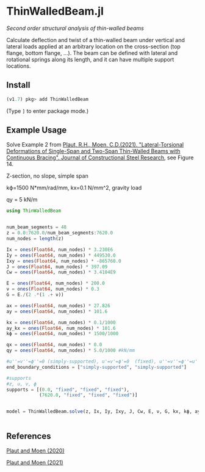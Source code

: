 ThinWalledBeam.jl
==========

*Second order structural analysis of thin-walled beams*

Calculate deflection and twist of a thin-walled beam under vertical and lateral loads applied at an arbitrary location on the cross-section (top flange, bottom flange, ...).  The beam can be defined with lateral and rotational springs along its length, and it can have multiple support locations.

Install
-----------------------------

```julia
(v1.7) pkg> add ThinWalledBeam
```

(Type `]` to enter package mode.)

Example Usage
-------------

Solve Example 2 from [Plaut, R.H., Moen, C.D.(2021). "Lateral-Torsional Deformations of Single-Span and Two-Span Thin-Walled Beams with Continuous Bracing". Journal of Constructional Steel Research](https://www.sciencedirect.com/science/article/pii/S0143974X21000158?casa_token=52LwhLAs40wAAAAA:LjCOP5af8dSiEek3R40ggBnxfV0Svt89EdiwjRWF1_r-uF4eFvL8-r54udIpN7DeP9BZuQGA), see Figure 14.

Z-section, no slope, simple span

kϕ=1500 N*mm/rad/mm, kx=0.1 N/mm^2, gravity load

qy = 5 kN/m


```julia
using ThinWalledBeam


num_beam_segments = 48
z = 0.0:7620.0/num_beam_segments:7620.0
num_nodes = length(z)

Ix = ones(Float64, num_nodes) * 3.230E6
Iy = ones(Float64, num_nodes) * 449530.0
Ixy = ones(Float64, num_nodes) * -865760.0
J = ones(Float64, num_nodes) * 397.09
Cw = ones(Float64, num_nodes) * 3.4104E9

E = ones(Float64, num_nodes) * 200.0
ν = ones(Float64, num_nodes) * 0.3
G = E./(2 .*(1 .+ ν))

ax = ones(Float64, num_nodes) * 27.826
ay = ones(Float64, num_nodes) * 101.6

kx = ones(Float64, num_nodes) * 0.1/1000
ay_kx = ones(Float64, num_nodes) * 101.6
kϕ = ones(Float64, num_nodes) * 1500/1000

qx = ones(Float64, num_nodes) * 0.0
qy = ones(Float64, num_nodes) * 5.0/1000 #kN/mm

#u''=v''=ϕ''=0 (simply-supported), u'=v'=ϕ'=0  (fixed), u''=v''=ϕ''=u'''=v'''=ϕ'''=0 (free, e.g., a cantilever)
end_boundary_conditions = ["simply-supported", "simply-supported"]

#supports
#z, u, v, ϕ
supports = [(0.0, "fixed", "fixed", "fixed"),
            (7620.0, "fixed", "fixed", "fixed")]


model = ThinWalledBeam.solve(z, Ix, Iy, Ixy, J, Cw, E, ν, G, kx, kϕ, ay_kx, qx, qy, ax, ay, end_boundary_conditions, supports)



```

References
-----------------------------

[Plaut and Moen (2020)](https://cloud.aisc.org/SSRC/2020/43PlautandMoen2020SSRC.pdf)

[Plaut and Moen (2021)](https://www.sciencedirect.com/science/article/pii/S0143974X21000158?casa_token=52LwhLAs40wAAAAA:LjCOP5af8dSiEek3R40ggBnxfV0Svt89EdiwjRWF1_r-uF4eFvL8-r54udIpN7DeP9BZuQGA)